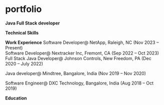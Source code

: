 # portfolio
**Java Full Stack developer**

**Technical Skills**

**Work Experience**
Software Developer@ NetApp, Raleigh, NC (Nov 2023 – Present)                                                                                                   		     
Software Developer@ Nextracker Inc, Fremont, CA  (Sep 2022 – Oct 2023)                                                                          	                                    
Full Stack Java Developer@ Johnson Controls, New Freedom, PA   (Dec 2020 – July 2022)                                                                                       

Java developer@ Mindtree, Bangalore, India (Nov 2019 – Nov 2020)

Software Engineer@ DXC Technology, Bangalore, India (Aug 2018 – Oct 2019)


**Education**

